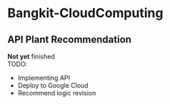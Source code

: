 # Bangkit-CloudComputing
## API Plant Recommendation

<b>Not yet</b> finished<br>
TODO:
- Implementing API
- Deploy to Google Cloud
- Recommend logic revision
